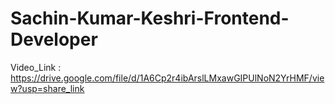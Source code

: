 # Sachin-Kumar-Keshri-Frontend-Developer

Video_Link : https://drive.google.com/file/d/1A6Cp2r4ibArslLMxawGIPUlNoN2YrHMF/view?usp=share_link